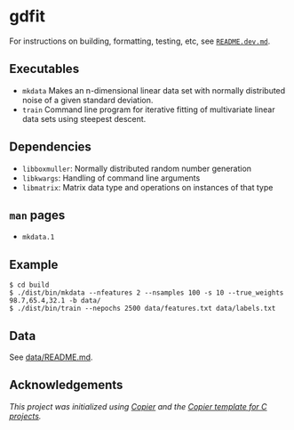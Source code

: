# gdfit

For instructions on building, formatting, testing, etc, see [`README.dev.md`](README.dev.md).

## Executables

- `mkdata` Makes an n-dimensional linear data set with normally distributed noise of a given standard deviation.
- `train` Command line program for iterative fitting of multivariate linear data sets using steepest descent.

## Dependencies

- `libboxmuller`: Normally distributed random number generation
- `libkwargs`: Handling of command line arguments
- `libmatrix`:  Matrix data type and operations on instances of that type

## `man` pages

- `mkdata.1`

## Example

```console
$ cd build
$ ./dist/bin/mkdata --nfeatures 2 --nsamples 100 -s 10 --true_weights 98.7,65.4,32.1 -b data/
$ ./dist/bin/train --nepochs 2500 data/features.txt data/labels.txt
```

## Data

See [data/README.md](data/README.md).

## Acknowledgements

_This project was initialized using [Copier](https://pypi.org/project/copier)
and the [Copier template for C projects](https://github.com/jspaaks/copier-template-for-c-projects)._
